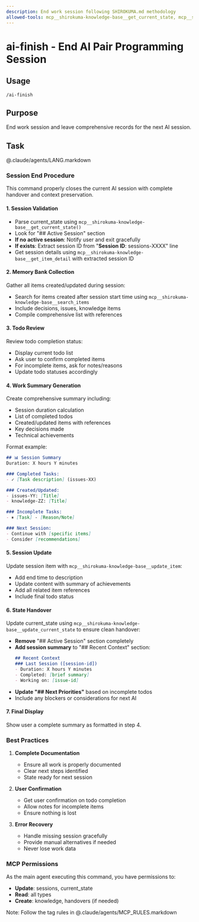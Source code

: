 ```yaml
---
description: End work session following SHIROKUMA.md methodology
allowed-tools: mcp__shirokuma-knowledge-base__get_current_state, mcp__shirokuma-knowledge-base__get_items, mcp__shirokuma-knowledge-base__get_item_detail, mcp__shirokuma-knowledge-base__update_item, mcp__shirokuma-knowledge-base__update_current_state, mcp__shirokuma-knowledge-base__search_items, Bash
---
```


# ai-finish - End AI Pair Programming Session

## Usage
```
/ai-finish
```

## Purpose
End work session and leave comprehensive records for the next AI session.

## Task

@.claude/agents/LANG.markdown

### Session End Procedure

This command properly closes the current AI session with complete handover and context preservation.

#### 1. Session Validation

- Parse current_state using `mcp__shirokuma-knowledge-base__get_current_state()`
- Look for "## Active Session" section
- **If no active session**: Notify user and exit gracefully
- **If exists**: Extract session ID from "**Session ID**: sessions-XXXX" line
- Get session details using `mcp__shirokuma-knowledge-base__get_item_detail` with extracted session ID

#### 2. Memory Bank Collection

Gather all items created/updated during session:
- Search for items created after session start time using `mcp__shirokuma-knowledge-base__search_items`
- Include decisions, issues, knowledge items
- Compile comprehensive list with references

#### 3. Todo Review

Review todo completion status:
- Display current todo list
- Ask user to confirm completed items
- For incomplete items, ask for notes/reasons
- Update todo statuses accordingly

#### 4. Work Summary Generation

Create comprehensive summary including:
- Session duration calculation
- List of completed todos
- Created/updated items with references
- Key decisions made
- Technical achievements

Format example:
```markdown
## 📊 Session Summary
Duration: X hours Y minutes

### Completed Tasks:
- ✓ [Task description] (issues-XX)

### Created/Updated:
- issues-YY: [Title]
- knowledge-ZZ: [Title]

### Incomplete Tasks:
- ⏸ [Task] - [Reason/Note]

### Next Session:
- Continue with [specific items]
- Consider [recommendations]
```

#### 5. Session Update

Update session item with `mcp__shirokuma-knowledge-base__update_item`:
- Add end time to description
- Update content with summary of achievements
- Add all related item references
- Include final todo status

#### 6. State Handover

Update current_state using `mcp__shirokuma-knowledge-base__update_current_state` to ensure clean handover:
- **Remove** "## Active Session" section completely
- **Add session summary** to "## Recent Context" section:
  ```markdown
  ## Recent Context
  ### Last Session ([session-id])
  - Duration: X hours Y minutes
  - Completed: [brief summary]
  - Working on: [issue-id]
  ```
- **Update "## Next Priorities"** based on incomplete todos
- Include any blockers or considerations for next AI

#### 7. Final Display

Show user a complete summary as formatted in step 4.

### Best Practices

1. **Complete Documentation**
   - Ensure all work is properly documented
   - Clear next steps identified
   - State ready for next session

2. **User Confirmation**
   - Get user confirmation on todo completion
   - Allow notes for incomplete items
   - Ensure nothing is lost

3. **Error Recovery**
   - Handle missing session gracefully
   - Provide manual alternatives if needed
   - Never lose work data

### MCP Permissions

As the main agent executing this command, you have permissions to:
- **Update**: sessions, current_state  
- **Read**: all types
- **Create**: knowledge, handovers (if needed)

Note: Follow the tag rules in @.claude/agents/MCP_RULES.markdown